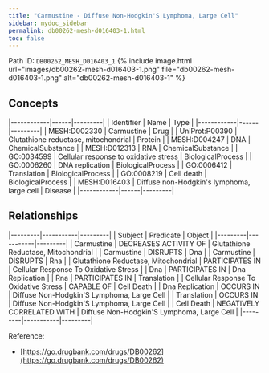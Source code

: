 ```yaml
---
title: "Carmustine - Diffuse Non-Hodgkin'S Lymphoma, Large Cell"
sidebar: mydoc_sidebar
permalink: db00262-mesh-d016403-1.html
toc: false 
---
```



Path ID: `DB00262_MESH_D016403_1`
{% include image.html url="images/db00262-mesh-d016403-1.png" file="db00262-mesh-d016403-1.png" alt="db00262-mesh-d016403-1" %}

## Concepts

|------------|------|---------|
| Identifier | Name | Type    |
|------------|------|---------|
| MESH:D002330 | Carmustine | Drug |
| UniProt:P00390 | Glutathione reductase, mitochondrial | Protein |
| MESH:D004247 | DNA | ChemicalSubstance |
| MESH:D012313 | RNA | ChemicalSubstance |
| GO:0034599 | Cellular response to oxidative stress | BiologicalProcess |
| GO:0006260 | DNA replication | BiologicalProcess |
| GO:0006412 | Translation | BiologicalProcess |
| GO:0008219 | Cell death | BiologicalProcess |
| MESH:D016403 | Diffuse non-Hodgkin's lymphoma, large cell | Disease |
|------------|------|---------|

## Relationships

|---------|-----------|---------|
| Subject | Predicate | Object  |
|---------|-----------|---------|
| Carmustine | DECREASES ACTIVITY OF | Glutathione Reductase, Mitochondrial |
| Carmustine | DISRUPTS | Dna |
| Carmustine | DISRUPTS | Rna |
| Glutathione Reductase, Mitochondrial | PARTICIPATES IN | Cellular Response To Oxidative Stress |
| Dna | PARTICIPATES IN | Dna Replication |
| Rna | PARTICIPATES IN | Translation |
| Cellular Response To Oxidative Stress | CAPABLE OF | Cell Death |
| Dna Replication | OCCURS IN | Diffuse Non-Hodgkin'S Lymphoma, Large Cell |
| Translation | OCCURS IN | Diffuse Non-Hodgkin'S Lymphoma, Large Cell |
| Cell Death | NEGATIVELY CORRELATED WITH | Diffuse Non-Hodgkin'S Lymphoma, Large Cell |
|---------|-----------|---------|

Reference: 
  - [https://go.drugbank.com/drugs/DB00262](https://go.drugbank.com/drugs/DB00262)
